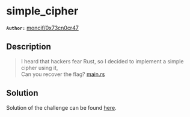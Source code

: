 # simple_cipher

**`Author:`** [moncif/0x73cn0cr47](https://github.com/T3chn0cr4t)

## Description

  > I heard that hackers fear Rust, so I decided to implement a simple cipher using it,  
  > Can you recover the flag? [main.rs](https://drive.google.com/file/d/1-vDZjYMs2xRRStJ_IMTxn8c64xV1nMip/view?usp=share_link)

## Solution

Solution of the challenge can be found [here](solution/).

